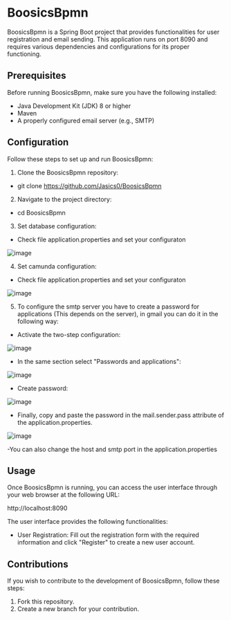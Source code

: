 # BoosicsBpmn

BoosicsBpmn is a Spring Boot project that provides functionalities for user registration and email sending. This application runs on port 8090 and requires various dependencies and configurations for its proper functioning.

## Prerequisites

Before running BoosicsBpmn, make sure you have the following installed:

- Java Development Kit (JDK) 8 or higher
- Maven
- A properly configured email server (e.g., SMTP)

## Configuration

Follow these steps to set up and run BoosicsBpmn:

1. Clone the BoosicsBpmn repository:

  - git clone https://github.com/Jasics0/BoosicsBpmn

2. Navigate to the project directory:

  - cd BoosicsBpmn
    
3. Set database configuration:

  - Check file application.properties and set your configuraton

![image](https://github.com/Jasics0/BoosicsBpmn/assets/61464947/1700125d-c0f9-455f-9f4e-39661576aa1d)

4. Set camunda configuration:

  - Check file application.properties and set your configuraton

![image](https://github.com/Jasics0/BoosicsBpmn/assets/61464947/959c0540-e5c1-49a5-925a-703428f19ba3)

5. To configure the smtp server you have to create a password for applications (This depends on the server), in gmail you can do it in the following way:

 - Activate the two-step configuration:

  ![image](https://github.com/Jasics0/BoosicsBpmn/assets/61464947/6e791495-5a3d-48b2-9d7e-38c42b43b0b1)

- In the same section select "Passwords and applications":

![image](https://github.com/Jasics0/BoosicsBpmn/assets/61464947/7174dc36-922d-416c-99cc-860a64cba1d0)

- Create password:

![image](https://github.com/Jasics0/BoosicsBpmn/assets/61464947/6a56dce9-3234-4c34-abb7-8acf85caa98a)

- Finally, copy and paste the password in the mail.sender.pass attribute of the application.properties.

![image](https://github.com/Jasics0/BoosicsBpmn/assets/61464947/7c9a05bb-d4a4-44f3-a558-db3c1e5f343c)

-You can also change the host and smtp port in the application.properties

## Usage

Once BoosicsBpmn is running, you can access the user interface through your web browser at the following URL:

http://localhost:8090


The user interface provides the following functionalities:

- User Registration: Fill out the registration form with the required information and click "Register" to create a new user account.

## Contributions

If you wish to contribute to the development of BoosicsBpmn, follow these steps:

1. Fork this repository.
2. Create a new branch for your contribution.


